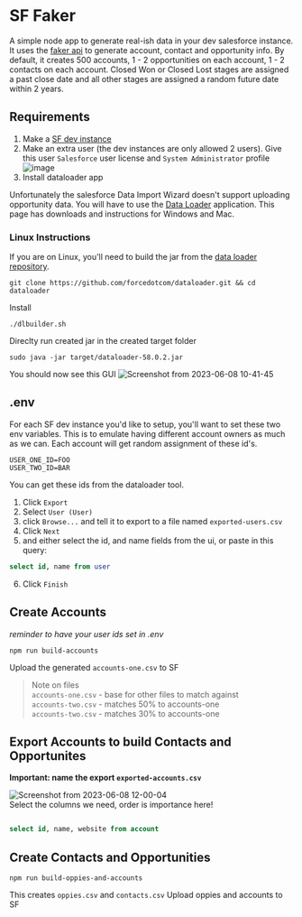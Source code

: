 # SF Faker
A simple node app to generate real-ish data in your dev salesforce instance. It uses the [faker api](https://fakerjs.dev/) to generate account, contact and opportunity info. By default, it creates 500 accounts, 1 - 2 opportunities on each account, 1 - 2 contacts on each account. Closed Won or Closed Lost stages are assigned a past close date and all other stages are assigned a random future date within 2 years. 

## Requirements
1. Make a [SF dev instance](https://developer.salesforce.com/signup)  
2. Make an extra user (the dev instances are only allowed 2 users). Give this user `Salesforce` user license and `System Administrator` profile
![image](https://github.com/akobrinsky/sf-faker/assets/22509914/9c99d811-da5d-416c-adac-7c87e424cb7e)
3. Install dataloader app

Unfortunately the salesforce Data Import Wizard doesn't support uploading opportunity data. You will have to use the [Data Loader](https://developer.salesforce.com/tools/data-loader) application. This page has downloads and instructions for Windows and Mac. 

### Linux Instructions
If you are on Linux, you'll need to build the jar from the [data loader repository](https://github.com/forcedotcom/dataloader). 

```
git clone https://github.com/forcedotcom/dataloader.git && cd dataloader
```

Install
```
./dlbuilder.sh
```

Direclty run created jar in the created target folder
```
sudo java -jar target/dataloader-58.0.2.jar
```

You should now see this GUI
![Screenshot from 2023-06-08 10-41-45](https://github.com/akobrinsky/sf-faker/assets/22509914/982c3f14-1277-4ca3-b015-a767e91e9384)

## .env
For each SF dev instance you'd like to setup, you'll want to set these two env variables. This is to emulate having different account owners as much as we can. Each account will get random assignment of these id's. 

```
USER_ONE_ID=FOO
USER_TWO_ID=BAR
```

You can get these ids from the dataloader tool. 
1. Click `Export` 
2. Select `User (User)`
3. click `Browse...` and tell it to export to a file named `exported-users.csv`
4. Click `Next`
5. and either select the id, and name fields from the ui, or paste in this query: 

```sql
select id, name from user
```
6. Click `Finish`

## Create Accounts
*reminder to have your user ids set in .env*
```
npm run build-accounts
```
Upload the generated `accounts-one.csv` to SF


> Note on files  
>`accounts-one.csv` - base for other files to match against  
>`accounts-two.csv` - matches 50% to accounts-one  
>`accounts-two.csv` - matches 30% to accounts-one

## Export Accounts to build Contacts and Opportunites
__Important: name the export `exported-accounts.csv`__

![Screenshot from 2023-06-08 12-00-04](https://github.com/akobrinsky/sf-faker/assets/22509914/b02dbe07-06a0-4584-800c-58e4b7704e15)  
Select the columns we need, order is importance here!
```sql

select id, name, website from account
```
## Create Contacts and Opportunities
```
npm run build-oppies-and-accounts
```
This creates `oppies.csv` and `contacts.csv`
Upload oppies and accounts to SF
